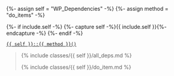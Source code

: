 {%- assign self = "WP_Dependencies" -%}
{%- assign method = "do_items" -%}

{%- if include.self -%}
  {%- capture self -%}{{ include.self }}{%- endcapture -%}
{%- endif -%}

<p><code><a href="https://developer.wordpress.org/reference/classes/{{ self | downcase }}/{{ method }}/">{{ self }}::{{ method }}()</a></code></p>

<blockquote>

{% include classes/{{ self }}/all_deps.md %}

{% include classes/{{ self }}/do_item.md %}

</blockquote>
